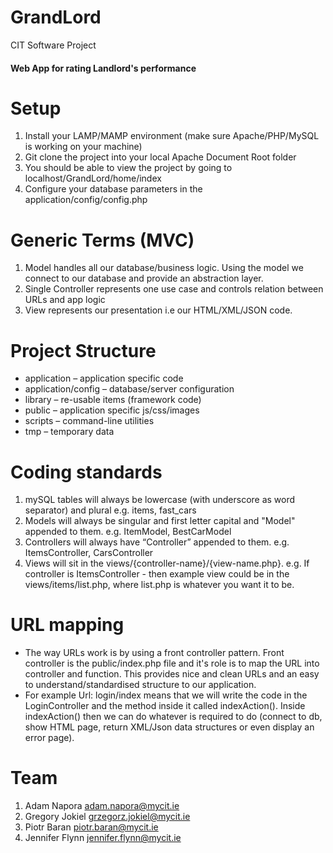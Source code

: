 # GrandLord
CIT Software Project

#### Web App for rating Landlord's performance

Setup
======================
1. Install your LAMP/MAMP environment (make sure Apache/PHP/MySQL is working on your machine)
2. Git clone the project into your local Apache Document Root folder
3. You should be able to view the project by going to localhost/GrandLord/home/index
4. Configure your database parameters in the application/config/config.php

Generic Terms (MVC)
======================
1. Model handles all our database/business logic. Using the model we connect to our database and provide an abstraction layer.
2. Single Controller represents one use case and controls relation between URLs and app logic
3. View represents our presentation i.e our HTML/XML/JSON code.

Project Structure
======================
* application – application specific code 
* application/config – database/server configuration
* library – re-usable items (framework code)
* public – application specific js/css/images
* scripts – command-line utilities
* tmp – temporary data

Coding standards
======================
1. mySQL tables will always be lowercase (with underscore as word separator) and plural e.g. items, fast_cars
2. Models will always be singular and first letter capital and "Model" appended to them. e.g. ItemModel, BestCarModel
3. Controllers will always have “Controller” appended to them. e.g. ItemsController, CarsController
4. Views will sit in the views/{controller-name}/{view-name.php}. e.g. If controller is ItemsController - then example view
could be in the views/items/list.php, where list.php is whatever you want it to be.

URL mapping
======================
* The way URLs work is by using a front controller pattern. Front controller is the public/index.php file and
it's role is to map the URL into controller and function. This provides nice and clean URLs and 
an easy to understand/standardised structure to our application. 
* For example Url: login/index means that we will write the code in the LoginController and the 
method inside it called indexAction(). Inside indexAction() then we can do whatever is required to do (connect to db, show HTML
page, return XML/Json data structures or even display an error page).

Team
======================
1. Adam Napora <adam.napora@mycit.ie>
2. Gregory Jokiel <grzegorz.jokiel@mycit.ie>
3. Piotr Baran <piotr.baran@mycit.ie>
4. Jennifer Flynn <jennifer.flynn@mycit.ie>
